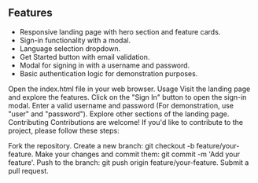 
## Features

- Responsive landing page with hero section and feature cards.
- Sign-in functionality with a modal.
- Language selection dropdown.
- Get Started button with email validation.
- Modal for signing in with a username and password.
- Basic authentication logic for demonstration purposes.


Open the index.html file in your web browser.
Usage
Visit the landing page and explore the features.
Click on the "Sign In" button to open the sign-in modal.
Enter a valid username and password (For demonstration, use "user" and "password").
Explore other sections of the landing page.
Contributing
Contributions are welcome! If you'd like to contribute to the project, please follow these steps:

Fork the repository.
Create a new branch: git checkout -b feature/your-feature.
Make your changes and commit them: git commit -m 'Add your feature'.
Push to the branch: git push origin feature/your-feature.
Submit a pull request.
